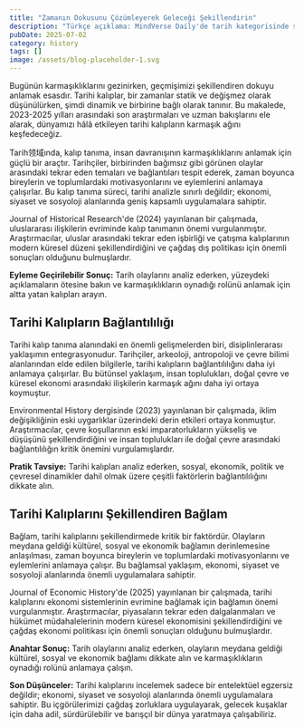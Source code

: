 ```yaml
---
title: "Zamanın Dokusunu Çözümleyerek Geleceği Şekillendirin"
description: "Türkçe açıklama: MindVerse Daily'de tarih kategorisinde son araştırma ve keşifleri keşfedin."
pubDate: 2025-07-02
category: history
tags: []
image: /assets/blog-placeholder-1.svg
---
```


Bugünün karmaşıklıklarını gezinirken, geçmişimizi şekillendiren dokuyu anlamak esasdır. Tarihi kalıplar, bir zamanlar statik ve değişmez olarak düşünülürken, şimdi dinamik ve birbirine bağlı olarak tanınır. Bu makalede, 2023-2025 yılları arasındaki son araştırmaları ve uzman bakışlarını ele alarak, dünyamızı hâlâ etkileyen tarihi kalıpların karmaşık ağını keşfedeceğiz.

Tarih领域ında, kalıp tanıma, insan davranışının karmaşıklıklarını anlamak için güçlü bir araçtır. Tarihçiler, birbirinden bağımsız gibi görünen olaylar arasındaki tekrar eden temaları ve bağlantıları tespit ederek, zaman boyunca bireylerin ve toplumlardaki motivasyonlarını ve eylemlerini anlamaya çalışırlar. Bu kalıp tanıma süreci, tarihi analizle sınırlı değildir; ekonomi, siyaset ve sosyoloji alanlarında geniş kapsamlı uygulamalara sahiptir.

Journal of Historical Research'de (2024) yayınlanan bir çalışmada, uluslararası ilişkilerin evriminde kalıp tanımanın önemi vurgulanmıştır. Araştırmacılar, uluslar arasındaki tekrar eden işbirliği ve çatışma kalıplarının modern küresel düzeni şekillendirdiğini ve çağdaş dış politikası için önemli sonuçları olduğunu bulmuşlardır.

**Eyleme Geçirilebilir Sonuç:** Tarih olaylarını analiz ederken, yüzeydeki açıklamaların ötesine bakın ve karmaşıklıkların oynadığı rolünü anlamak için altta yatan kalıpları arayın.

## **Tarihi Kalıpların Bağlantılılığı**

Tarihi kalıp tanıma alanındaki en önemli gelişmelerden biri, disiplinlerarası yaklaşımın entegrasyonudur. Tarihçiler, arkeoloji, antropoloji ve çevre bilimi alanlarından elde edilen bilgilerle, tarihi kalıpların bağlantılılığını daha iyi anlamaya çalışırlar. Bu bütünsel yaklaşım, insan toplulukları, doğal çevre ve küresel ekonomi arasındaki ilişkilerin karmaşık ağını daha iyi ortaya koymuştur.

Environmental History dergisinde (2023) yayınlanan bir çalışmada, iklim değişikliğinin eski uygarlıklar üzerindeki derin etkileri ortaya konmuştur. Araştırmacılar, çevre koşullarının eski imparatorlukların yükseliş ve düşüşünü şekillendirdiğini ve insan toplulukları ile doğal çevre arasındaki bağlantılılığın kritik önemini vurgulamışlardır.

**Pratik Tavsiye:** Tarihi kalıpları analiz ederken, sosyal, ekonomik, politik ve çevresel dinamikler dahil olmak üzere çeşitli faktörlerin bağlantılılığını dikkate alın.

## **Tarihi Kalıplarını Şekillendiren Bağlam**

Bağlam, tarihi kalıplarını şekillendirmede kritik bir faktördür. Olayların meydana geldiği kültürel, sosyal ve ekonomik bağlamın derinlemesine anlaşılması, zaman boyunca bireylerin ve toplumlardaki motivasyonlarını ve eylemlerini anlamaya çalışır. Bu bağlamsal yaklaşım, ekonomi, siyaset ve sosyoloji alanlarında önemli uygulamalara sahiptir.

Journal of Economic History'de (2025) yayınlanan bir çalışmada, tarihi kalıplarını ekonomi sistemlerinin evrimine bağlamak için bağlamın önemi vurgulanmıştır. Araştırmacılar, piyasaların tekrar eden dalgalanmaları ve hükümet müdahalelerinin modern küresel ekonomisini şekillendirdiğini ve çağdaş ekonomi politikası için önemli sonuçları olduğunu bulmuşlardır.

**Anahtar Sonuç:** Tarih olaylarını analiz ederken, olayların meydana geldiği kültürel, sosyal ve ekonomik bağlamı dikkate alın ve karmaşıklıkların oynadığı rolünü anlamaya çalışın.

**Son Düşünceler:** Tarihi kalıplarını incelemek sadece bir entelektüel egzersiz değildir; ekonomi, siyaset ve sosyoloji alanlarında önemli uygulamalara sahiptir. Bu içgörülerimizi çağdaş zorluklara uygulayarak, gelecek kuşaklar için daha adil, sürdürülebilir ve barışçıl bir dünya yaratmaya çalışabiliriz.
